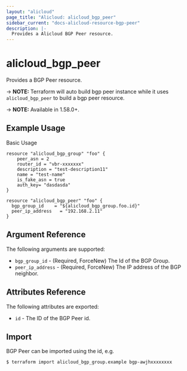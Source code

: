```yaml
---
layout: "alicloud"
page_title: "Alicloud: alicloud_bgp_peer"
sidebar_current: "docs-alicloud-resource-bgp-peer"
description: |-
  Provides a Alicloud BGP Peer resource.
---
```


# alicloud\_bgp_peer

Provides a BGP Peer resource.

-> **NOTE:** Terraform will auto build bgp peer instance while it uses `alicloud_bgp_peer` to build a bgp peer resource.

-> **NOTE:** Available in 1.58.0+.

## Example Usage

Basic Usage

```
resource "alicloud_bgp_group" "foo" {
    peer_asn = 2
    router_id = "vbr-xxxxxxx"
    description = "test-description11"
    name = "test-name"
    is_fake_asn = true
    auth_key= "dasdasda"
}

resource "alicloud_bgp_peer" "foo" {
  bgp_group_id    = "${alicloud_bgp_group.foo.id}"
  peer_ip_address   = "192.168.2.11"
}
```
## Argument Reference

The following arguments are supported:

* `bgp_group_id` - (Required, ForceNew) The Id of the BGP Group.
* `peer_ip_address` - (Required, ForceNew) The IP address of the BGP neighbor.

## Attributes Reference

The following attributes are exported:

* `id` - The ID of the BGP Peer id.

## Import

BGP Peer can be imported using the id, e.g.

```
$ terraform import alicloud_bgp_group.example bgp-awjhxxxxxxxx
```


